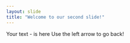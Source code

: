 ```yaml
---
layout: slide
title: "Welcome to our second slide!"
---
```

Your text - is here
Use the left arrow to go back!
